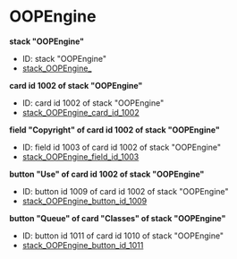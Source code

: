 # OOPEngine
**stack "OOPEngine"**
* ID: stack "OOPEngine"
* [stack_OOPEngine_](./OOPEngine_Scripts/stack_OOPEngine_.livecodescript)

**card id 1002 of stack "OOPEngine"**
* ID: card id 1002 of stack "OOPEngine"
* [stack_OOPEngine_card_id_1002](./OOPEngine_Scripts/stack_OOPEngine_card_id_1002.livecodescript)

**field "Copyright" of card id 1002 of stack "OOPEngine"**
* ID: field id 1003 of card id 1002 of stack "OOPEngine"
* [stack_OOPEngine_field_id_1003](./OOPEngine_Scripts/stack_OOPEngine_field_id_1003.livecodescript)

**button "Use" of card id 1002 of stack "OOPEngine"**
* ID: button id 1009 of card id 1002 of stack "OOPEngine"
* [stack_OOPEngine_button_id_1009](./OOPEngine_Scripts/stack_OOPEngine_button_id_1009.livecodescript)

**button "Queue" of card "Classes" of stack "OOPEngine"**
* ID: button id 1011 of card id 1010 of stack "OOPEngine"
* [stack_OOPEngine_button_id_1011](./OOPEngine_Scripts/stack_OOPEngine_button_id_1011.livecodescript)

